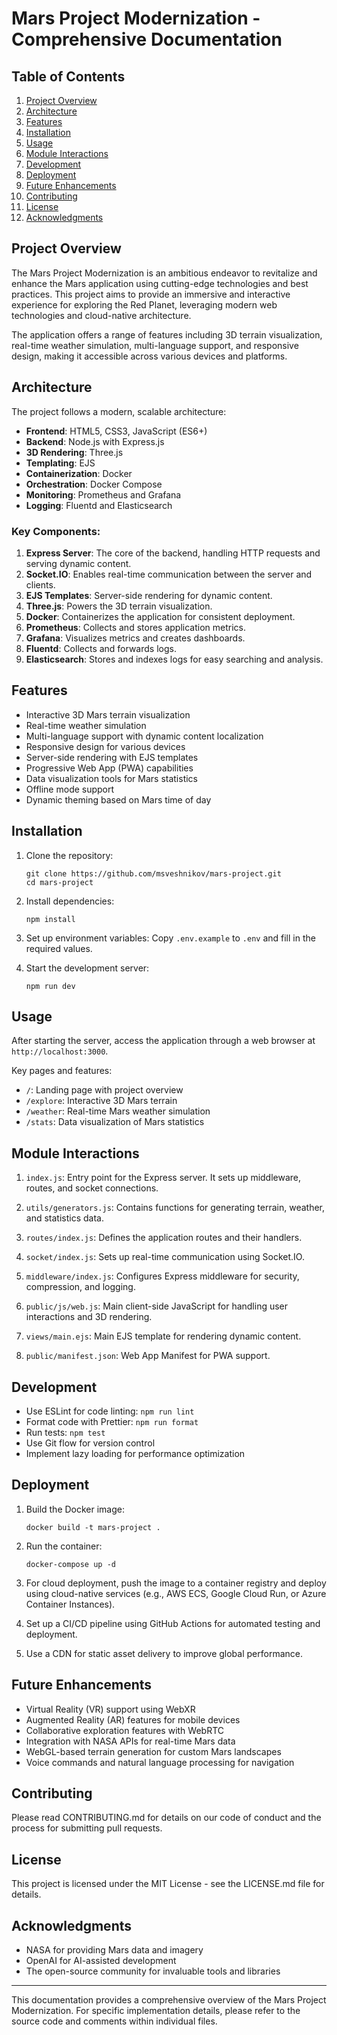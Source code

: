 # Mars Project Modernization - Comprehensive Documentation

## Table of Contents

1. [Project Overview](#project-overview)
2. [Architecture](#architecture)
3. [Features](#features)
4. [Installation](#installation)
5. [Usage](#usage)
6. [Module Interactions](#module-interactions)
7. [Development](#development)
8. [Deployment](#deployment)
9. [Future Enhancements](#future-enhancements)
10. [Contributing](#contributing)
11. [License](#license)
12. [Acknowledgments](#acknowledgments)

## Project Overview

The Mars Project Modernization is an ambitious endeavor to revitalize and enhance the Mars application using cutting-edge technologies and best practices. This project aims to provide an immersive and interactive experience for exploring the Red Planet, leveraging modern web technologies and cloud-native architecture.

The application offers a range of features including 3D terrain visualization, real-time weather simulation, multi-language support, and responsive design, making it accessible across various devices and platforms.

## Architecture

The project follows a modern, scalable architecture:

-   **Frontend**: HTML5, CSS3, JavaScript (ES6+)
-   **Backend**: Node.js with Express.js
-   **3D Rendering**: Three.js
-   **Templating**: EJS
-   **Containerization**: Docker
-   **Orchestration**: Docker Compose
-   **Monitoring**: Prometheus and Grafana
-   **Logging**: Fluentd and Elasticsearch

### Key Components:

1. **Express Server**: The core of the backend, handling HTTP requests and serving dynamic content.
2. **Socket.IO**: Enables real-time communication between the server and clients.
3. **EJS Templates**: Server-side rendering for dynamic content.
4. **Three.js**: Powers the 3D terrain visualization.
5. **Docker**: Containerizes the application for consistent deployment.
6. **Prometheus**: Collects and stores application metrics.
7. **Grafana**: Visualizes metrics and creates dashboards.
8. **Fluentd**: Collects and forwards logs.
9. **Elasticsearch**: Stores and indexes logs for easy searching and analysis.

## Features

-   Interactive 3D Mars terrain visualization
-   Real-time weather simulation
-   Multi-language support with dynamic content localization
-   Responsive design for various devices
-   Server-side rendering with EJS templates
-   Progressive Web App (PWA) capabilities
-   Data visualization tools for Mars statistics
-   Offline mode support
-   Dynamic theming based on Mars time of day

## Installation

1. Clone the repository:

    ```
    git clone https://github.com/msveshnikov/mars-project.git
    cd mars-project
    ```

2. Install dependencies:

    ```
    npm install
    ```

3. Set up environment variables:
   Copy `.env.example` to `.env` and fill in the required values.

4. Start the development server:
    ```
    npm run dev
    ```

## Usage

After starting the server, access the application through a web browser at `http://localhost:3000`.

Key pages and features:

-   `/`: Landing page with project overview
-   `/explore`: Interactive 3D Mars terrain
-   `/weather`: Real-time Mars weather simulation
-   `/stats`: Data visualization of Mars statistics

## Module Interactions

1. `index.js`: Entry point for the Express server. It sets up middleware, routes, and socket connections.

2. `utils/generators.js`: Contains functions for generating terrain, weather, and statistics data.

3. `routes/index.js`: Defines the application routes and their handlers.

4. `socket/index.js`: Sets up real-time communication using Socket.IO.

5. `middleware/index.js`: Configures Express middleware for security, compression, and logging.

6. `public/js/web.js`: Main client-side JavaScript for handling user interactions and 3D rendering.

7. `views/main.ejs`: Main EJS template for rendering dynamic content.

8. `public/manifest.json`: Web App Manifest for PWA support.

## Development

-   Use ESLint for code linting: `npm run lint`
-   Format code with Prettier: `npm run format`
-   Run tests: `npm test`
-   Use Git flow for version control
-   Implement lazy loading for performance optimization

## Deployment

1. Build the Docker image:

    ```
    docker build -t mars-project .
    ```

2. Run the container:

    ```
    docker-compose up -d
    ```

3. For cloud deployment, push the image to a container registry and deploy using cloud-native services (e.g., AWS ECS, Google Cloud Run, or Azure Container Instances).

4. Set up a CI/CD pipeline using GitHub Actions for automated testing and deployment.

5. Use a CDN for static asset delivery to improve global performance.

## Future Enhancements

-   Virtual Reality (VR) support using WebXR
-   Augmented Reality (AR) features for mobile devices
-   Collaborative exploration features with WebRTC
-   Integration with NASA APIs for real-time Mars data
-   WebGL-based terrain generation for custom Mars landscapes
-   Voice commands and natural language processing for navigation

## Contributing

Please read CONTRIBUTING.md for details on our code of conduct and the process for submitting pull requests.

## License

This project is licensed under the MIT License - see the LICENSE.md file for details.

## Acknowledgments

-   NASA for providing Mars data and imagery
-   OpenAI for AI-assisted development
-   The open-source community for invaluable tools and libraries

---

This documentation provides a comprehensive overview of the Mars Project Modernization. For specific implementation details, please refer to the source code and comments within individual files.
